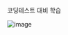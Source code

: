코딩테스트 대비 학습

![image](https://user-images.githubusercontent.com/101550112/234695121-b26c8077-85ae-42b1-b937-a02c6ed7be93.png)
